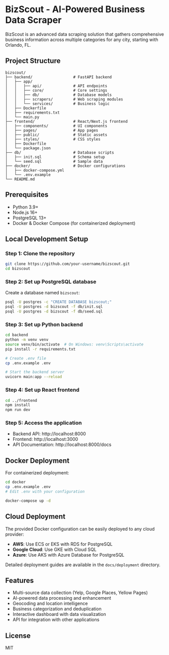 # BizScout - AI-Powered Business Data Scraper

BizScout is an advanced data scraping solution that gathers comprehensive business information across multiple categories for any city, starting with Orlando, FL.

## Project Structure

```
bizscout/
├── backend/                  # FastAPI backend
│   ├── app/
│   │   ├── api/              # API endpoints
│   │   ├── core/             # Core settings
│   │   ├── db/               # Database models
│   │   ├── scrapers/         # Web scraping modules
│   │   └── services/         # Business logic
│   ├── Dockerfile
│   ├── requirements.txt
│   └── main.py
├── frontend/                 # React/Next.js frontend
│   ├── components/           # UI components
│   ├── pages/                # App pages
│   ├── public/               # Static assets
│   ├── styles/               # CSS styles
│   ├── Dockerfile
│   └── package.json
├── db/                       # Database scripts
│   ├── init.sql              # Schema setup
│   └── seed.sql              # Sample data
├── docker/                   # Docker configurations
│   ├── docker-compose.yml
│   └── .env.example
└── README.md
```

## Prerequisites

- Python 3.9+
- Node.js 16+
- PostgreSQL 13+
- Docker & Docker Compose (for containerized deployment)

## Local Development Setup

### Step 1: Clone the repository

```bash
git clone https://github.com/your-username/bizscout.git
cd bizscout
```

### Step 2: Set up PostgreSQL database

Create a database named `bizscout`:

```bash
psql -U postgres -c "CREATE DATABASE bizscout;"
psql -U postgres -d bizscout -f db/init.sql
psql -U postgres -d bizscout -f db/seed.sql
```

### Step 3: Set up Python backend

```bash
cd backend
python -m venv venv
source venv/bin/activate  # On Windows: venv\Scripts\activate
pip install -r requirements.txt

# Create .env file
cp .env.example .env

# Start the backend server
uvicorn main:app --reload
```

### Step 4: Set up React frontend

```bash
cd ../frontend
npm install
npm run dev
```

### Step 5: Access the application

- Backend API: http://localhost:8000
- Frontend: http://localhost:3000
- API Documentation: http://localhost:8000/docs

## Docker Deployment

For containerized deployment:

```bash
cd docker
cp .env.example .env
# Edit .env with your configuration

docker-compose up -d
```

## Cloud Deployment

The provided Docker configuration can be easily deployed to any cloud provider:

- **AWS**: Use ECS or EKS with RDS for PostgreSQL
- **Google Cloud**: Use GKE with Cloud SQL
- **Azure**: Use AKS with Azure Database for PostgreSQL

Detailed deployment guides are available in the `docs/deployment` directory.

## Features

- Multi-source data collection (Yelp, Google Places, Yellow Pages)
- AI-powered data processing and enhancement
- Geocoding and location intelligence
- Business categorization and deduplication
- Interactive dashboard with data visualization
- API for integration with other applications

## License

MIT
